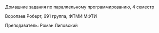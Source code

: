 Домашние задания по параллельному программированию, 4 семестр

Воропаев Роберт, 691 группа, ФПМИ МФТИ

Преподаватель: Роман Липовский
